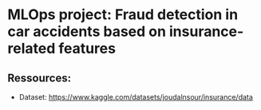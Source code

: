 # MLOps project: Fraud detection in car accidents based on insurance-related features
## Ressources:
- Dataset: https://www.kaggle.com/datasets/joudalnsour/insurance/data
